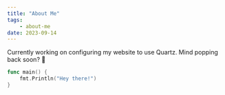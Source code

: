 ```yaml
---
title: "About Me"
tags:
    - about-me
date: 2023-09-14
---
```


Currently working on configuring my website to use Quartz. Mind popping back soon? 👀


```go
func main() {
    fmt.Println("Hey there!")
}
```